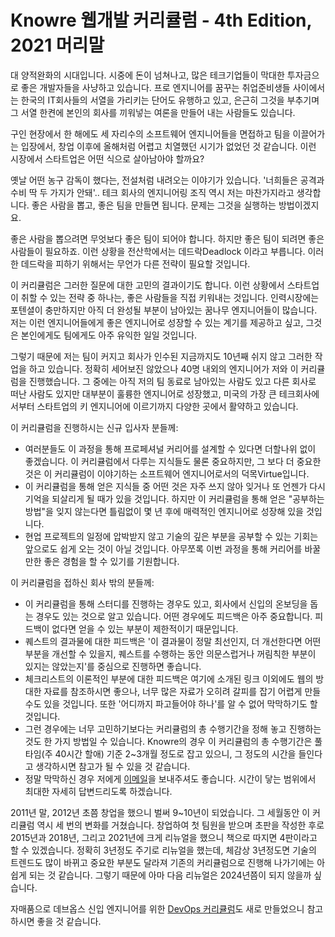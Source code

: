 # Knowre 웹개발 커리큘럼 - 4th Edition, 2021 머리말

대 양적완화의 시대입니다. 시중에 돈이 넘쳐나고, 많은 테크기업들이 막대한 투자금으로 좋은 개발자들을 사냥하고 있습니다. 프로 엔지니어를 꿈꾸는 취업준비생들 사이에서는 한국의 IT회사들의 서열을 가리키는 단어도 유행하고 있고, 은근히 그것을 부추기며 그 서열 한켠에 본인의 회사를 끼워넣는 여론을 만들어 내는 사람들도 있습니다.

구인 현장에서 한 해에도 세 자리수의 소프트웨어 엔지니어들을 면접하고 팀을 이끌어가는 입장에서, 창업 이후에 올해처럼 어렵고 치열했던 시기가 없었던 것 같습니다. 이런 시장에서 스타트업은 어떤 식으로 살아남아야 할까요?

옛날 어떤 농구 감독이 했다는, 전설처럼 내려오는 이야기가 있습니다. '너희들은 공격과 수비 딱 두 가지가 안돼'.. 테크 회사의 엔지니어링 조직 역시 저는 마찬가지라고 생각합니다. 좋은 사람을 뽑고, 좋은 팀을 만들면 됩니다. 문제는 그것을 실행하는 방법이겠지요.

좋은 사람을 뽑으려면 무엇보다 좋은 팀이 되어야 합니다. 하지만 좋은 팀이 되려면 좋은 사람들이 필요하죠. 이런 상황을 전산학에서는 데드락Deadlock 이라고 부릅니다. 이러한 데드락을 피하기 위해서는 무언가 다른 전략이 필요할 것입니다.

이 커리큘럼은 그러한 질문에 대한 고민의 결과이기도 합니다. 이런 상황에서 스타트업이 취할 수 있는 전략 중 하나는, 좋은 사람들을 직접 키워내는 것입니다. 인력시장에는 포텐셜이 충만하지만 아직 더 완성될 부분이 남아있는 꿈나무 엔지니어들이 많습니다. 저는 이런 엔지니어들에게 좋은 엔지니어로 성장할 수 있는 계기를 제공하고 싶고, 그것은 본인에게도 팀에게도 아주 유익한 일일 것입니다.

그렇기 때문에 저는 팀이 커지고 회사가 인수된 지금까지도 10년째 쉬지 않고 그러한 작업을 하고 있습니다. 정확히 세어보진 않았으나 40명 내외의 엔지니어가 저와 이 커리큘럼을 진행했습니다. 그 중에는 아직 저의 팀 동료로 남아있는 사람도 있고 다른 회사로 떠난 사람도 있지만 대부분이 훌륭한 엔지니어로 성장했고, 미국의 가장 큰 테크회사에서부터 스타트업의 키 엔지니어에 이르기까지 다양한 곳에서 활약하고 있습니다.

이 커리큘럼을 진행하시는 신규 입사자 분들께:
- 여러분들도 이 과정을 통해 프로페셔널 커리어를 설계할 수 있다면 더할나위 없이 좋겠습니다. 이 커리큘럼에서 다루는 지식들도 물론 중요하지만, 그 보다 더 중요한 것은 이 커리큘럼이 이야기하는 소프트웨어 엔지니어로서의 덕목Virtue입니다.
- 이 커리큘럼을 통해 얻은 지식들 중 어떤 것은 자주 쓰지 않아 잊거나 또 언젠가 다시 기억을 되살리게 될 때가 있을 것입니다. 하지만 이 커리큘럼을 통해 얻은 "공부하는 방법"을 잊지 않는다면 틀림없이 몇 년 후에 매력적인 엔지니어로 성장해 있을 것입니다.
- 현업 프로젝트의 일정에 압박받지 않고 기술의 깊은 부분을 공부할 수 있는 기회는 앞으로도 쉽게 오는 것이 아닐 것입니다. 아무쪼록 이번 과정을 통해 커리어를 바꿀만한 좋은 경험을 할 수 있기를 기원합니다.

이 커리큘럼을 접하신 회사 밖의 분들께:
- 이 커리큘럼을 통해 스터디를 진행하는 경우도 있고, 회사에서 신입의 온보딩을 돕는 경우도 있는 것으로 알고 있습니다. 어떤 경우에도 피드백은 아주 중요합니다. 피드백이 없다면 얻을 수 있는 부분이 제한적이기 때문입니다.
- 퀘스트의 결과물에 대한 피드백은 '이 결과물이 정말 최선인지, 더 개선한다면 어떤 부분을 개선할 수 있을지, 퀘스트를 수행하는 동안 의문스럽거나 꺼림칙한 부분이 있지는 않았는지'를 중심으로 진행하면 좋습니다.
- 체크리스트의 이론적인 부분에 대한 피드백은 여기에 소개된 링크 이외에도 웹의 방대한 자료를 참조하시면 좋으나, 너무 많은 자료가 오히려 갈피를 잡기 어렵게 만들 수도 있을 것입니다. 또한 '어디까지 파고들어야 하나'를 알 수 없어 막막하기도 할 것입니다.
- 그런 경우에는 너무 고민하기보다는 커리큘럼의 총 수행기간을 정해 놓고 진행하는 것도 한 가지 방법일 수 있습니다. Knowre의 경우 이 커리큘럼의 총 수행기간은 풀타임(주 40시간 할애) 기준 2~3개월 정도로 잡고 있으니, 그 정도의 시간을 들인다고 생각하시면 참고가 될 수 있을 것 같습니다.
- 정말 막막하신 경우 저에게 [이메일](mailto:kivoloid@gmail.com)을 보내주셔도 좋습니다. 시간이 닿는 범위에서 최대한 자세히 답변드리도록 하겠습니다.

2011년 말, 2012년 초쯤 창업을 했으니 벌써 9~10년이 되었습니다. 그 세월동안 이 커리큘럼 역시 세 번의 변화를 거쳤습니다. 창업하여 첫 팀원을 받으며 초판을 작성한 후로 2015년과 2018년, 그리고 2021년에 크게 리뉴얼을 했으니 책으로 따지면 4판이라고 할 수 있겠습니다. 정확히 3년정도 주기로 리뉴얼을 했는데, 체감상 3년정도면 기술의 트렌드도 많이 바뀌고 중요한 부분도 달라져 기존의 커리큘럼으로 진행해 나가기에는 아쉽게 되는 것 같습니다. 그렇기 때문에 아마 다음 리뉴얼은 2024년쯤이 되지 않을까 싶습니다.

자매품으로 데브옵스 신입 엔지니어를 위한 [DevOps 커리큘럼](https://github.com/Knowre-Dev/DevOpsCurriculum)도 새로 만들었으니 참고하시면 좋을 것 같습니다.
